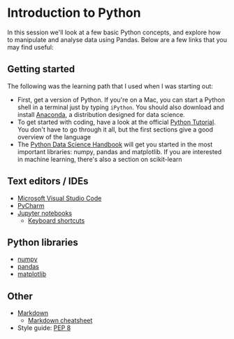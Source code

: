 # Introduction to Python

In this session we'll look at a few basic Python concepts, and explore how to manipulate and analyse data using Pandas. Below are a few links that you may find useful:

## Getting started

The following was the learning path that I used when I was starting out:

* First, get a version of Python. If you're on a Mac, you can start a Python shell in a terminal just by typing `iPython`. You should also download and install [Anaconda](https://www.anaconda.com/), a distribution designed for data science.
* To get started with coding, have a look at the official [Python Tutorial](https://docs.python.org/3/tutorial/index.html). You don't have to go through it all, but the first sections give a good overview of the language
* The [Python Data Science Handbook](https://jakevdp.github.io/PythonDataScienceHandbook/) will get you started in the most important libraries: numpy, pandas and matplotlib. If you are interested in machine learning, there's also a section on scikit-learn 

## Text editors / IDEs
* [Microsoft Visual Studio Code](https://code.visualstudio.com/)
* [PyCharm](https://www.jetbrains.com/pycharm/)
* [Jupyter notebooks](https://jupyter.org/)
    * [Keyboard shortcuts](http://maxmelnick.com/2016/04/19/python-beginner-tips-and-tricks.html)

## Python libraries

* [numpy](http://www.numpy.org/)
* [pandas](https://pandas.pydata.org/)
* [matplotlib](https://matplotlib.org/)

## Other

* [Markdown](https://en.wikipedia.org/wiki/Markdown)
    * [Markdown cheatsheet](https://github.com/adam-p/markdown-here/wiki/Markdown-Cheatsheet)
* Style guide: [PEP 8](https://www.python.org/dev/peps/pep-0008/)
